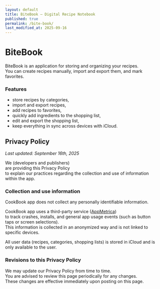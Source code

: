 ```yaml
---
layout: default
title: BiteBook — Digital Recipe Notebook 
published: true
permalink: /bite-book/
last_modified_at: 2025-09-16
---
```

# BiteBook

BiteBook is an application for storing and organizing your recipes.  
You can create recipes manually, import and export them, and mark favorites.

### Features

- store recipes by categories,
- import and export recipes,
- add recipes to favorites,
- quickly add ingredients to the shopping list,
- edit and export the shopping list,
- keep everything in sync across devices with iCloud.

## Privacy Policy
_Last updated: September 16th, 2025_

We (developers and publishers)  
are providing this Privacy Policy  
to explain our practices regarding the collection and use of information within the app.

### Collection and use information

CookBook app does not collect any personally identifiable information.

CookBook app uses a third-party service ([AppMetrica](https://appmetrica.io/))  
to track crashes, installs, and general app usage events (such as button taps or screen selections).  
This information is collected in an anonymized way and is not linked to specific devices.

All user data (recipes, categories, shopping lists) is stored in iCloud and is only available to the user.

### Revisions to this Privacy Policy

We may update our Privacy Policy from time to time.  
You are advised to review this page periodically for any changes.  
These changes are effective immediately upon posting on this page.
